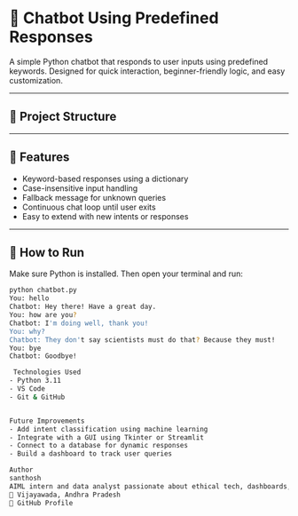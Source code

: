 # 🤖 Chatbot Using Predefined Responses

A simple Python chatbot that responds to user inputs using predefined keywords. Designed for quick interaction, beginner-friendly logic, and easy customization.

---

## 📁 Project Structure

---

## 🚀 Features

- Keyword-based responses using a dictionary
- Case-insensitive input handling
- Fallback message for unknown queries
- Continuous chat loop until user exits
- Easy to extend with new intents or responses

---

## 🧪 How to Run

Make sure Python is installed. Then open your terminal and run:

```bash
python chatbot.py
You: hello
Chatbot: Hey there! Have a great day.
You: how are you?
Chatbot: I'm doing well, thank you!
You: why?
Chatbot: They don't say scientists must do that? Because they must!
You: bye
Chatbot: Goodbye!

 Technologies Used
- Python 3.11
- VS Code
- Git & GitHub


Future Improvements
- Add intent classification using machine learning
- Integrate with a GUI using Tkinter or Streamlit
- Connect to a database for dynamic responses
- Build a dashboard to track user queries

Author
santhosh
AIML intern and data analyst passionate about ethical tech, dashboards, and real-world impact.
📍 Vijayawada, Andhra Pradesh
🔗 GitHub Profile

